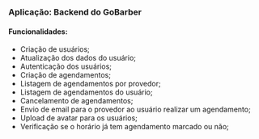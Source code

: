 ### Aplicação: Backend do GoBarber

#### Funcionalidades:
* Criação de usuários;
* Atualização dos dados do usuário;
* Autenticação dos usuários;
* Criação de agendamentos;
* Listagem de agendamentos por provedor;
* Listagem de agendamentos do usuário;
* Cancelamento de agendamentos;
* Envio de email para o provedor ao usuário realizar um agendamento;
* Upload de avatar para os usuários;
* Verificação se o horário já tem agendamento marcado ou não;
